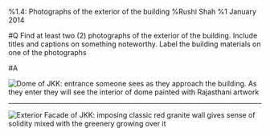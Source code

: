 %1.4: Photographs of the exterior of the building
%Rushi Shah
%1 January 2014

#Q
Find at least two (2) photographs of the exterior of the building. Include titles and captions on something noteworthy. Label the building materials on one of the photographs

#A

![Dome of JKK: entrance someone sees as they approach the building. As they enter they will see the interior of dome painted with Rajasthani artwork](http://jawaharkalakendra.rajasthan.gov.in/images/jkk-about.jpg)

<hr>

![Exterior Facade of JKK: imposing classic red granite wall gives sense of solidity mixed with the greenery growing over it](http://c4.staticflickr.com/8/7171/6543093939_166254089e_b.jpg)